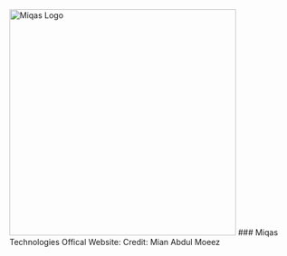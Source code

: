 <img width="400" height="400" alt="Miqas Logo" src="https://github.com/user-attachments/assets/62973f4f-065f-4272-9797-05c017d37e58" />
### Miqas Technologies Offical Website:
Credit: Mian Abdul Moeez
